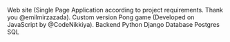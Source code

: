 Web site (Single Page Application according to project requirements. Thank you @emilmirzazada). 
Custom version Pong game (Developed on JavaScript by @CodeNikkiya). 
Backend Python Django
Database Postgres SQL
